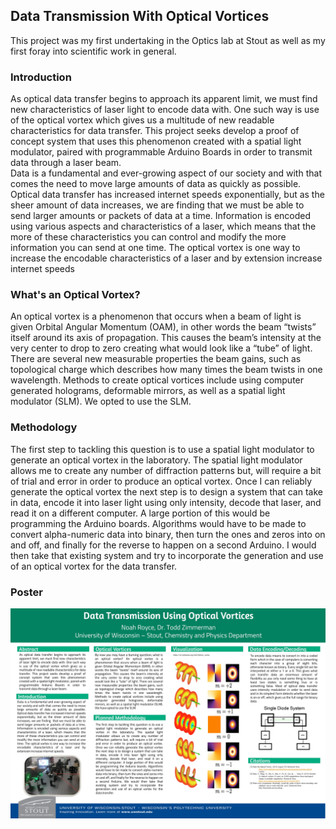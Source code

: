 ## Data Transmission With Optical Vortices

This project was my first undertaking in the Optics lab at Stout as well as my first foray into scientific work in general. 
### Introduction
As optical data transfer begins to approach its apparent limit, we must find new characteristics of laser light to encode data with. One such way is use of the optical vortex which gives us a multitude of new readable characteristics for data transfer. This project seeks develop a proof of concept system that uses this phenomenon created with a spatial light modulator, paired with programmable Arduino Boards in order to transmit data through a laser beam.
<br>
Data is a fundamental and ever-growing aspect of our society and with that comes the need to move large amounts of data as quickly as possible. Optical data transfer has increased internet speeds exponentially, but as the sheer amount of data increases, we are finding  that we must be able to send larger amounts or packets of data at a time.  Information is encoded using various aspects and characteristics of a laser, which means that the more of these characteristics you can control and modify the more information you can send at one time. The optical vortex is one way to increase the encodable characteristics of a laser and by extension increase internet speeds

### What's an Optical Vortex?
An optical vortex is a phenomenon that occurs when a beam of light is given Orbital Angular Momentum (OAM), in other words the beam “twists” itself around its axis of propagation. This causes the beam’s intensity at the very center to drop to zero creating what would look like a “tube” of light. There are several new measurable properties the beam gains, such as topological charge which describes how many times the beam twists in one wavelength. Methods to create optical vortices include using computer generated holograms, deformable mirrors, as well as a spatial light modulator (SLM). We opted to use the SLM.

### Methodology
The	first step to	tackling this	question is	to use a	spatial	light	modulator	to	generate	an	optical	vortex	in	the	laboratory.	The	spatial	light	modulator	allows	me	to	create any	number	of	diffraction	patterns	but,	will	require	a	bit	of	trial	and	error	in	order	to	produce	an	optical	vortex.	Once	I	can reliably	generate	the	optical	vortex the	next step	is	to	design	a	system	that	can	take	in	data,	encode	it	into	laser	light using	only	intensity,	decode	that laser,	and	read	it	on	a	different	computer. A	large	portion	of	this	would	be	programming	the	Arduino	boards.	Algorithms	would	have	to	be	made	to	convert	alpha-numeric data	into	binary,	then	turn	the	ones	and zeros	into	on	and	off,	and	finally	for	the	reverse	to happen	on	a	second	Arduino. I	would	then	take	that	existing	system and	try	to	incorporate	the	generation and	use	of an optical	vortex for the	data	transfer.

### Poster
<img src="https://github.com/nroyce7/nroyce7.github.io/blob/master/research.JPG?raw=true" width="1000">
